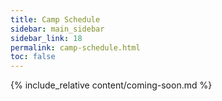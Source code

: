 ```yaml
---
title: Camp Schedule
sidebar: main_sidebar
sidebar_link: 18
permalink: camp-schedule.html
toc: false
---
```


{% include_relative content/coming-soon.md %}